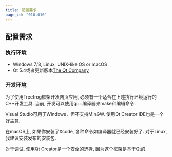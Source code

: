 ```yaml
---
title: 配置需求
page_id: "010.010"
---
```


## 配置需求

### 执行环境

* Windows 7/8, Linux, UNIX-like OS or macOS
* Qt 5.4或者更新版本[The Qt Company](https://www.qt.io/)

### 开发环境

为了使用Treefrog框架开发网页应用, 必须有一个适合在上述执行环境运行的C++开发工具. 当前, 开发可以使用g++编译器来make和编辑命令.

Visual Studio可用于Windows，但不支持MinGW. 使用Qt Creator IDE也是一个好主意.

在macOS上, 如果你安装了Xcode, 各种命令如编译器就已经安装好了. 对于Linux, 我建议安装发布的安装包.

对于调试, 使用Qt Creator是一个安全的选择, 因为这个框架是基于Qt的.
